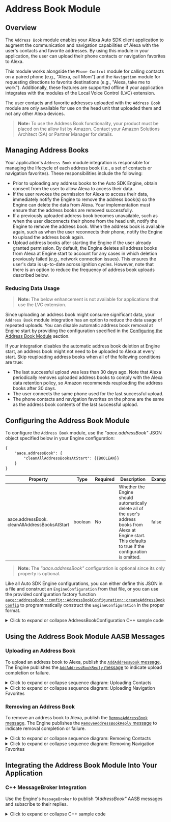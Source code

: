 # Address Book Module

## Overview

The `Address Book` module enables your Alexa Auto SDK client application to augment the communication and navigation capabilities of Alexa with the user's contacts and favorite addresses. By using this module in your application, the user can upload their phone contacts or navigation favorites to Alexa.

This module works alongside the `Phone Control` module for calling contacts on a paired phone (e.g., "Alexa, call Mom") and the `Navigation` module for requesting directions to favorite destinations (e.g., "Alexa, take me to work"). Additionally, these features are supported offline if your application integrates with the modules of the Local Voice Control (LVC) extension.

The user contacts and favorite addresses uploaded with the `Address Book` module are only available for use on the head unit that uploaded them and not any other Alexa devices.
> **Note:** To use the Address Book functionality, your product must be placed on the allow list by Amazon. Contact your Amazon Solutions Architect (SA) or Partner Manager for details.

## Managing Address Books

Your application's `Address Book` module integration is responsible for managing the lifecycle of each address book (i.e., a set of contacts or navigation favorites). These responsibilities include the following:

* Prior to uploading any address books to the Auto SDK Engine, obtain consent from the user to allow Alexa to access their data.
* If the user revokes the permission for Alexa to access their data, immediately notify the Engine to remove the address book(s) so the Engine can delete the data from Alexa. Your implementation must ensure that the address books are removed successfully.
* If a previously uploaded address book becomes unavailable, such as when the user disconnects their phone from the head unit, notify the Engine to remove the address book. When the address book is available again, such as when the user reconnects their phone, notify the Engine to upload the address book again.
* Upload address books after starting the Engine if the user already granted permission. By default, the Engine deletes all address books from Alexa at Engine start to account for any cases in which deletion previously failed (e.g., network connection issues). This ensures the user's data is up-to-date across ignition cycles. However, note that there is an option to reduce the frequency of address book uploads described below.

### Reducing Data Usage

>**Note:** The below enhancement is not available for applications that use the LVC extension.

Since uploading an address book might consume significant data, your `Address Book` module integration has an option to reduce the data usage of repeated uploads. You can disable automatic address book removal at Engine start by providing the configuration specified in the [Configuring the Address Book Module](#configuring-the-address-book-module) section.

If your integration disables the automatic address book deletion at Engine start, an address book might not need to be uploaded to Alexa at every start. Skip reuploading address books when all of the following conditions are true:

* The last successful upload was less than 30 days ago. Note that Alexa periodically removes uploaded address books to comply with the Alexa data retention policy, so Amazon recommends reuploading the address books after 30 days.
* The user connects the same phone used for the last successful upload.
* The phone contacts and navigation favorites on the phone are the same as the address book contents of the last successful upload.

## Configuring the Address Book Module

To configure the `Address Book` module, use the *"aace.addressBook"* JSON object specified below in your Engine configuration:

```
{
    "aace.addressBook": {
        "cleanAllAddressBooksAtStart": {{BOOLEAN}}
    }
}
```

| Property | Type | Required | Description | Example
|-|-|-|-|-|
| aace.addressBook.<br>cleanAllAddressBooksAtStart | boolean | No | Whether the Engine should automatically delete all of the user's address books from Alexa at Engine start. This defaults to true if the configuration is omitted. | false

> **Note:** The  *"aace.addressBook"* configuration is optional since its only property is optional.

Like all Auto SDK Engine configurations, you can either define this JSON in a file and construct an `EngineConfiguration` from that file, or you can use the provided configuration factory function [`aace::addressBook::config::AddressBookConfiguration::createAddressBookConfig`](https://alexa.github.io/alexa-auto-sdk/docs/native/api/classes/classaace_1_1address_book_1_1config_1_1_address_book_configuration.html) to programmatically construct the `EngineConfiguration` in the proper format.

<details markdown="1"><summary>Click to expand or collapse AddressBookConfiguration C++ sample code</summary>

```cpp
#include <AACE/AddressBook/AddressBookConfiguration.h>

std::vector<std::shared_ptr<aace::core::config::EngineConfiguration>> configurations;

auto addressBookConfig = aace::addressBook::config::AddressBookConfiguration::createAddressBookConfig(false);
configurations.push_back(addressBookConfig);

// ... create other EngineConfiguration objects and add them to configurations...

m_engine->configure(configurations);

```

</details>

## Using the Address Book Module AASB Messages

### Uploading an Address Book

To upload an address book to Alexa, publish the [`AddAddressBook` message](https://alexa.github.io/alexa-auto-sdk/docs/aasb/address-book/AddressBook/index.html#addaddressbook). The Engine publishes the [`AddAddressBookReply` message](https://alexa.github.io/alexa-auto-sdk/docs/aasb/address-book/AddressBook/index.html#addaddressbookreply) to indicate upload completion or failure.

<details markdown="1"><summary>Click to expand or collapse sequence diagram: Uploading Contacts</summary>
<br></br>

![Contacts Upload](./diagrams/upload_contacts.png)

</details>

<details markdown="1"><summary>Click to expand or collapse sequence diagram: Uploading Navigation Favorites</summary>
<br></br>

![Navigation Upload](./diagrams/upload_navigation_fav.png)

</details>

### Removing an Address Book

To remove an address book to Alexa, publish the [`RemoveAddressBook` message](https://alexa.github.io/alexa-auto-sdk/docs/aasb/address-book/AddressBook/index.html#removeaddressbook). The Engine publishes the [`RemoveAddressBookReply` message](https://alexa.github.io/alexa-auto-sdk/docs/aasb/address-book/AddressBook/index.html#removeaddressbookreply) to indicate removal completion or failure.

<details markdown="1"><summary>Click to expand or collapse sequence diagram: Removing Contacts</summary>
<br></br>

![Contacts Remove](./diagrams/remove_contacts.png)

</details>

<details markdown="1"><summary>Click to expand or collapse sequence diagram: Removing Navigation Favorites</summary>
<br></br>

![Navigation Remove](./diagrams/remove_navigation_fav.png)

</details>

## Integrating the Address Book Module Into Your Application

### C++ MessageBroker Integration

Use the Engine's `MessageBroker` to publish *"AddressBook"* AASB messages and subscribe to their replies.

<details markdown="1"><summary>Click to expand or collapse C++ sample code</summary>

<br></br>

```cpp
#include <AACE/Core/MessageBroker.h>

#include <AASB/Message/AddressBook/AddressBook/ContactName.h>
#include <AASB/Message/AddressBook/AddressBook/NavigationName.h>
#include <AASB/Message/AddressBook/AddressBook/PhoneData.h>
#include <AASB/Message/AddressBook/AddressBook/PostalAddress.h>

#include <AASB/Message/AddressBook/AddressBook/AddAddressBookMessage.h>
#include <AASB/Message/AddressBook/AddressBook/RemoveAddressBookMessage.h>

#include <nlohmann/json.hpp>
using json = nlohmann::json;

class MyAddressBookHandler {

    // Subscribe to reply messages from the Engine
    void MyAddressBookHandler::subscribeToAASBMessages() {
        m_messageBroker->subscribe(
            [=](const std::string& message) { handleAddAddressBookReplyMessage(message); },
            AddAddressBookMessageReply::topic(),
            AddAddressBookMessageReply::action());
        m_messageBroker->subscribe(
            [=](const std::string& message) { handleRemoveAddressBookReplyMessage(message); },
            RemoveAddressBookMessageReply::topic(),
            RemoveAddressBookMessageReply::action());
    }

    // Handle the AddAddressBook reply message from the Engine
    void MyAddressBookHandler::handleAddAddressBookReplyMessage(const std::string& message) {
        AddAddressBookMessageReply msg = json::parse(message);

        std::string messageId = msg.header.messageDescription.replyToId;
        bool uploadWasSuccessful = msg.payload.success;

        // ...Handle the upload result for the message...
    }

    // Handle the RemoveAddressBook reply message from the Engine
    void MyAddressBookHandler::handleRemoveAddressBookReplyMessage(const std::string& message) {
        RemoveAddressBookMessageReply msg = json::parse(message);

        std::string messageId = msg.header.messageDescription.replyToId;
        bool uploadWasSuccessful = msg.payload.success;

        // ...Handle the removal result for the message...
    }

    // To upload contacts to Alexa, publish an AddAddressBook message to the Engine
    bool MyAddressBookHandler::uploadContacts(
        const std::string& id,
        const std::string& name) {
        AddAddressBookMessage msg;
        msg.payload.addressBookSourceId = id;
        msg.payload.name = name;
        msg.payload.type = AddressBookType::CONTACT;
        msg.payload.addressBookData = populateContacts(id);

        m_messageBroker->publish(msg.toString());

        // The Engine will send the AddAddressBookReply message
        // Return the success status from reply message payload
    }

    AddressBook MyAddressBookHandler::populateContacts(const std::string& id) {
        // Populate an AddressBook object with the contacts data from the connected phone
        AddressBook addressBook;

        // For each contact, add a ContactName to addressBook.contactNames
        // and add a PhoneData to addressBook.phoneData
        // ...

        return addressBook;
    }

    // To upload navigation favorites to Alexa, publish an AddAddressBook message to the Engine
    bool MyAddressBookHandler::uploadNavigationFavorites(
        const std::string& id,
        const std::string& name) {
        AddAddressBookMessage msg;
        msg.payload.addressBookSourceId = id;
        msg.payload.name = name;
        msg.payload.type = AddressBookType::NAVIGATION;
        msg.payload.addressBookData = populateNavigationFavorites(id);

        m_messageBroker->publish(msg.toString());

        // The Engine will send the AddAddressBookReply message
        // Return the success status from reply message payload
    }

    AddressBook MyAddressBookHandler::populateNavigationFavorites(const std::string& id) {
        // Populate an AddressBook object with the navigation favorites data from the head unit
        AddressBook addressBook;

        // For each navigation address, add a NavigationName to addressBook.navigationNames
        // and add a PostalAddress to addressBook.postalAddresses
        // ...

        return addressBook;
    }

    // To remove an address book, publish a RemoveAddressBook message to the Engine
    bool MyAddressBookHandler::removeAddressBook(const std::string& id) {
        RemoveAddressBookMessage msg;
        msg.payload.addressBookSourceId = id;
        m_messageBroker->publish(msg.toString());

        // The Engine will send the RemoveAddressBookReply message
        // Return the success status from reply message payload
    }

};

```

</details>
